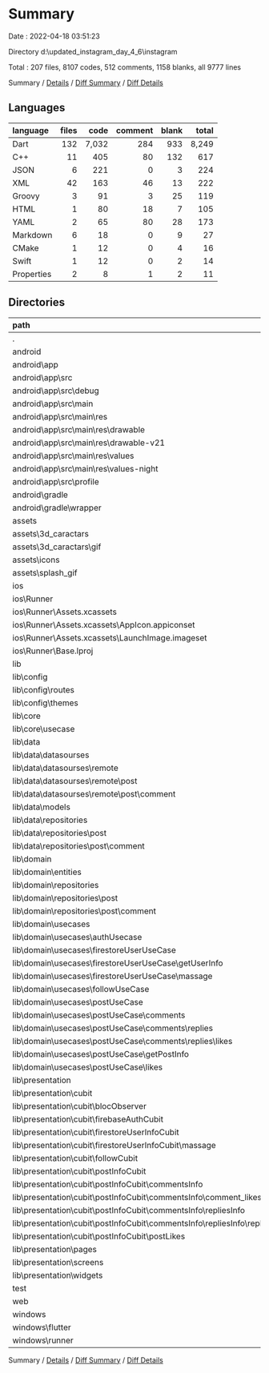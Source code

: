 # Summary

Date : 2022-04-18 03:51:23

Directory d:\updated_instagram_day_4_6\instagram

Total : 207 files,  8107 codes, 512 comments, 1158 blanks, all 9777 lines

Summary / [Details](details.md) / [Diff Summary](diff.md) / [Diff Details](diff-details.md)

## Languages
| language | files | code | comment | blank | total |
| :--- | ---: | ---: | ---: | ---: | ---: |
| Dart | 132 | 7,032 | 284 | 933 | 8,249 |
| C++ | 11 | 405 | 80 | 132 | 617 |
| JSON | 6 | 221 | 0 | 3 | 224 |
| XML | 42 | 163 | 46 | 13 | 222 |
| Groovy | 3 | 91 | 3 | 25 | 119 |
| HTML | 1 | 80 | 18 | 7 | 105 |
| YAML | 2 | 65 | 80 | 28 | 173 |
| Markdown | 6 | 18 | 0 | 9 | 27 |
| CMake | 1 | 12 | 0 | 4 | 16 |
| Swift | 1 | 12 | 0 | 2 | 14 |
| Properties | 2 | 8 | 1 | 2 | 11 |

## Directories
| path | files | code | comment | blank | total |
| :--- | ---: | ---: | ---: | ---: | ---: |
| . | 207 | 8,107 | 512 | 1,158 | 9,777 |
| android | 13 | 199 | 48 | 37 | 284 |
| android\app | 9 | 157 | 47 | 26 | 230 |
| android\app\src | 7 | 61 | 44 | 10 | 115 |
| android\app\src\debug | 1 | 4 | 3 | 1 | 8 |
| android\app\src\main | 5 | 53 | 38 | 8 | 99 |
| android\app\src\main\res | 4 | 26 | 32 | 6 | 64 |
| android\app\src\main\res\drawable | 1 | 4 | 7 | 2 | 13 |
| android\app\src\main\res\drawable-v21 | 1 | 4 | 7 | 2 | 13 |
| android\app\src\main\res\values | 1 | 9 | 9 | 1 | 19 |
| android\app\src\main\res\values-night | 1 | 9 | 9 | 1 | 19 |
| android\app\src\profile | 1 | 4 | 3 | 1 | 8 |
| android\gradle | 1 | 5 | 1 | 1 | 7 |
| android\gradle\wrapper | 1 | 5 | 1 | 1 | 7 |
| assets | 35 | 43 | 0 | 1 | 44 |
| assets\3d_caractars | 1 | 1 | 0 | 0 | 1 |
| assets\3d_caractars\gif | 1 | 1 | 0 | 0 | 1 |
| assets\icons | 33 | 41 | 0 | 1 | 42 |
| assets\splash_gif | 1 | 1 | 0 | 0 | 1 |
| ios | 7 | 222 | 2 | 9 | 233 |
| ios\Runner | 7 | 222 | 2 | 9 | 233 |
| ios\Runner\Assets.xcassets | 3 | 148 | 0 | 4 | 152 |
| ios\Runner\Assets.xcassets\AppIcon.appiconset | 1 | 122 | 0 | 1 | 123 |
| ios\Runner\Assets.xcassets\LaunchImage.imageset | 2 | 26 | 0 | 3 | 29 |
| ios\Runner\Base.lproj | 2 | 61 | 2 | 2 | 65 |
| lib | 135 | 7,023 | 274 | 926 | 8,223 |
| lib\config | 2 | 39 | 6 | 5 | 50 |
| lib\config\routes | 1 | 25 | 6 | 3 | 34 |
| lib\config\themes | 1 | 14 | 0 | 2 | 16 |
| lib\core | 4 | 32 | 0 | 5 | 37 |
| lib\core\usecase | 1 | 20 | 0 | 4 | 24 |
| lib\data | 17 | 930 | 31 | 141 | 1,102 |
| lib\data\datasourses | 7 | 376 | 26 | 69 | 471 |
| lib\data\datasourses\remote | 7 | 376 | 26 | 69 | 471 |
| lib\data\datasourses\remote\post | 4 | 207 | 19 | 39 | 265 |
| lib\data\datasourses\remote\post\comment | 2 | 125 | 0 | 25 | 150 |
| lib\data\models | 5 | 208 | 0 | 30 | 238 |
| lib\data\repositories | 5 | 346 | 5 | 42 | 393 |
| lib\data\repositories\post | 3 | 169 | 0 | 22 | 191 |
| lib\data\repositories\post\comment | 2 | 104 | 0 | 15 | 119 |
| lib\domain | 41 | 448 | 0 | 141 | 589 |
| lib\domain\entities | 5 | 40 | 0 | 8 | 48 |
| lib\domain\repositories | 6 | 66 | 0 | 18 | 84 |
| lib\domain\repositories\post | 3 | 31 | 0 | 6 | 37 |
| lib\domain\repositories\post\comment | 2 | 19 | 0 | 4 | 23 |
| lib\domain\usecases | 30 | 342 | 0 | 115 | 457 |
| lib\domain\usecases\authUsecase | 3 | 34 | 0 | 11 | 45 |
| lib\domain\usecases\firestoreUserUseCase | 10 | 120 | 0 | 40 | 160 |
| lib\domain\usecases\firestoreUserUseCase\getUserInfo | 4 | 46 | 0 | 16 | 62 |
| lib\domain\usecases\firestoreUserUseCase\massage | 2 | 22 | 0 | 8 | 30 |
| lib\domain\usecases\followUseCase | 2 | 20 | 0 | 8 | 28 |
| lib\domain\usecases\postUseCase | 14 | 167 | 0 | 56 | 223 |
| lib\domain\usecases\postUseCase\comments | 8 | 98 | 0 | 32 | 130 |
| lib\domain\usecases\postUseCase\comments\replies | 4 | 52 | 0 | 16 | 68 |
| lib\domain\usecases\postUseCase\comments\replies\likes | 2 | 26 | 0 | 8 | 34 |
| lib\domain\usecases\postUseCase\getPostInfo | 3 | 32 | 0 | 12 | 44 |
| lib\domain\usecases\postUseCase\likes | 2 | 24 | 0 | 8 | 32 |
| lib\presentation | 68 | 5,328 | 188 | 597 | 6,113 |
| lib\presentation\cubit | 27 | 734 | 49 | 208 | 991 |
| lib\presentation\cubit\blocObserver | 1 | 3 | 30 | 6 | 39 |
| lib\presentation\cubit\firebaseAuthCubit | 2 | 61 | 0 | 16 | 77 |
| lib\presentation\cubit\firestoreUserInfoCubit | 8 | 241 | 19 | 60 | 320 |
| lib\presentation\cubit\firestoreUserInfoCubit\massage | 2 | 49 | 12 | 15 | 76 |
| lib\presentation\cubit\followCubit | 2 | 48 | 0 | 14 | 62 |
| lib\presentation\cubit\postInfoCubit | 14 | 381 | 0 | 112 | 493 |
| lib\presentation\cubit\postInfoCubit\commentsInfo | 8 | 209 | 0 | 61 | 270 |
| lib\presentation\cubit\postInfoCubit\commentsInfo\comment_likes | 2 | 54 | 0 | 15 | 69 |
| lib\presentation\cubit\postInfoCubit\commentsInfo\repliesInfo | 4 | 103 | 0 | 30 | 133 |
| lib\presentation\cubit\postInfoCubit\commentsInfo\repliesInfo\replyLikes | 2 | 49 | 0 | 15 | 64 |
| lib\presentation\cubit\postInfoCubit\postLikes | 2 | 49 | 0 | 14 | 63 |
| lib\presentation\pages | 17 | 2,426 | 60 | 219 | 2,705 |
| lib\presentation\screens | 1 | 86 | 0 | 7 | 93 |
| lib\presentation\widgets | 23 | 2,082 | 79 | 163 | 2,324 |
| test | 1 | 14 | 10 | 7 | 31 |
| web | 2 | 115 | 18 | 8 | 141 |
| windows | 11 | 416 | 80 | 135 | 631 |
| windows\flutter | 3 | 20 | 9 | 15 | 44 |
| windows\runner | 8 | 396 | 71 | 120 | 587 |

Summary / [Details](details.md) / [Diff Summary](diff.md) / [Diff Details](diff-details.md)